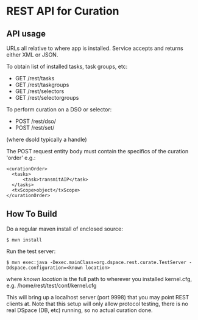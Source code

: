 # REST API for Curation #

## API usage ##

URLs all relative to where app is installed. Service accepts and returns either XML or JSON.

To obtain list of installed tasks, task groups, etc:

 * GET /rest/tasks
 * GET /rest/taskgroups
 * GET /rest/selectors
 * GET /rest/selectorgroups

To perform curation on a DSO or selector:

 * POST /rest/dso/<dsoId>
 * POST /rest/set/<selectorName>

(where dsoId typically a handle)

The POST request entity body must contain the specifics of the curation 'order' e.g.:

    <curationOrder>
      <tasks>
          <task>transmitAIP</task>
      </tasks>
      <txScope>object</txScope>
    </curationOrder>

## How To Build ##

Do a regular maven install of enclosed source:

    $ mvn install

Run the test server:

    $ mvn exec:java -Dexec.mainClass=org.dspace.rest.curate.TestServer -Ddspace.configuration=<known location>

where _known location_ is the full path to wherever you installed kernel.cfg, e.g. /home/rest/test/conf/kernel.cfg

This will bring up a localhost server (port 9998) that you may point REST clients at. Note that this setup will only allow protocol testing, there is no real DSpace (DB, etc) running, so no actual curation done.







